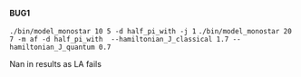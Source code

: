 **BUG1**

`./bin/model_monostar 10 5 -d half_pi_with -j 1`
`./bin/model_monostar 20 7 -m af -d half_pi_with  --hamiltonian_J_classical 1.7 --hamiltonian_J_quantum 0.7`

Nan in results as LA fails
